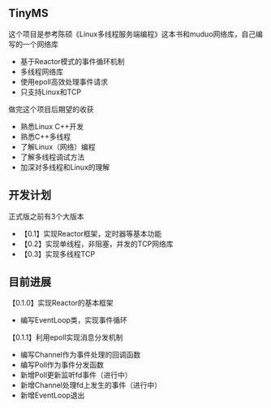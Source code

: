 ## TinyMS

这个项目是参考陈硕《Linux多线程服务端编程》这本书和muduo网络库，自己编写的一个网络库

- 基于Reactor模式的事件循环机制
- 多线程网络库
- 使用epoll高效处理事件请求
- 只支持Linux和TCP

做完这个项目后期望的收获
- 熟悉Linux C++开发
- 熟悉C++多线程
- 了解Linux（网络）编程
- 了解多线程调试方法
- 加深对多线程和Linux的理解

## 开发计划

正式版之前有3个大版本
- 【0.1】实现Reactor框架，定时器等基本功能
- 【0.2】实现单线程，非阻塞，并发的TCP网络库
- 【0.3】实现多线程TCP

## 目前进展
【0.1.0】实现Reactor的基本框架
- 编写EventLoop类，实现事件循环

【0.1.1】利用epoll实现消息分发机制
- 编写Channel作为事件处理的回调函数
- 编写Poll作为事件分发函数
- 新增Poll更新监听fd事件（进行中）
- 新增Channel处理fd上发生的事件（进行中）
- 新增EventLoop退出